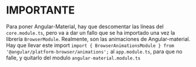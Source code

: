 IMPORTANTE
========

Para poner Angular-Material, hay que descomentar las líneas del `core.module.ts`, pero va a dar un fallo que se ha importado una vez la librería `BrowserModule`. Realmente, son las animaciones de Angular-material. Hay que llevar este import `import { BrowserAnimationsModule } from '@angular/platform-browser/animations';` al `app.module.ts`, para que no falle, y quitarlo del modulo `angular-material.module.ts`